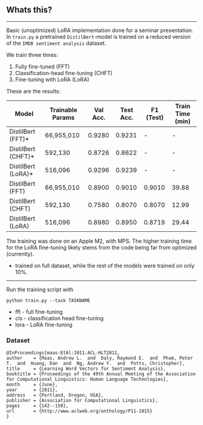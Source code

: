 ## Whats this?
---
Basic (unoptimized) LoRA implementation done for a seminar presentation.
In `train.py` a pretrained `DistilBert`-model is trained on a reduced version of the `IMDB sentiment analysis` dataset.

We train three times:

1. Fully fine-tuned (FFT)
2. Classification-head fine-tuning (CHFT)
3. Fine-tuning with LoRA (LoRA)

These are the results:

| Model              | Trainable Params | Val Acc. | Test Acc. | F1 (Test) | Train Time (min) |
|--------------------|------------------|----------|-----------|-----------|------------------|
| DistilBert (FFT)*  | 66,955,010       | 0.9280   | 0.9231    | -         | -                |
| DistilBert (CHFT)* | 592,130          | 0.8726   | 0.8622    | -         | -                |
| DistilBert (LoRA)* | 516,096          | 0.9296   | 0.9239    | -         | -                |                  
| DistilBert (FFT)   | 66,955,010       | 0.8900   | 0.9010    | 0.9010    | 39.88            |
| DistilBert (CHFT)  | 592,130          | 0.7580   | 0.8070    | 0.8070    | 12.99            |
| DistilBert (LoRA)  | 516,096          | 0.8980   | 0.8950    | 0.8719    | 29.44            |

The training was done on an Apple M2, with MPS. The higher training time for the LoRA fine-tuning likely stems from the code being far from optimized (currently).

* trained on full dataset, while the rest of the models were trained on only 10%.
---

Run the training script with

```console
python train.py --task TASKNAME
```
* fft - full fine-tuning
* cls - classification head fine-tuning
* lora - LoRA fine-tuning

### Dataset
```
@InProceedings{maas-EtAl:2011:ACL-HLT2011,
author    = {Maas, Andrew L.  and  Daly, Raymond E.  and  Pham, Peter T.  and  Huang, Dan  and  Ng, Andrew Y.  and  Potts, Christopher},
title     = {Learning Word Vectors for Sentiment Analysis},
booktitle = {Proceedings of the 49th Annual Meeting of the Association for Computational Linguistics: Human Language Technologies},
month     = {June},
year      = {2011},
address   = {Portland, Oregon, USA},
publisher = {Association for Computational Linguistics},
pages     = {142--150},
url       = {http://www.aclweb.org/anthology/P11-1015}
}
```
